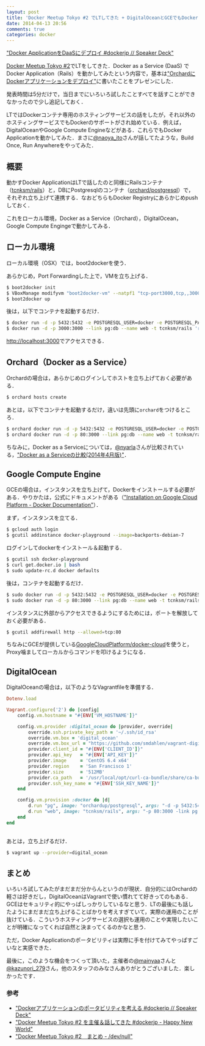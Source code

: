 ```yaml
---
layout: post
title: 'Docker Meetup Tokyo #2 でLTしてきた + DigitalOceanとGCEでもDocker Applicationを動かしてみた'
date: 2014-04-13 20:56
comments: true
categories: docker
---
```


<script async class="speakerdeck-embed" data-id="21343140a3970131166e024e11a95d47" data-ratio="1.33333333333333" src="http://speakerdeck.com/assets/embed.js"></script>

["Docker ApplicationをDaaSにデプロイ #dockerjp // Speaker Deck"](https://speakerdeck.com/tcnksm/docker-applicationwodaasnidepuroi-number-dockerjp)

[Docker Meetup Tokyo #2](http://connpass.com/event/5640/)でLTをしてきた．Docker as a Service (DaaS) でDocker Application（Rails）を動かしてみたという内容で，基本は["OrchardにDockerアプリケーションをデプロイ"](http://deeeet.com/writing/2014/03/22/docker-orchard/)に書いたことをプレゼンにした．

発表時間は5分だけで，当日までにいろいろ試したことすべてを話すことができなかったので少し追記しておく．

LTではDockerコンテナ専用のホスティングサービスの話をしたが，それ以外のホスティングサービスでもDockerのサポートがされ始めている．例えば，DigitalOceanやGoogle Compute Engineなどがある．これらでもDocker Applicationを動かしてみた．まさに[@naoya_ito]()さんが話してたような，Build Once, Run Anywhereをやってみた．

## 概要

動かすDocker ApplicationはLTで話したのと同様にRailsコンテナ（[tcnksm/rails](https://github.com/tcnksm/sample-docker-orchard/blob/master/Dockerfile)）と，DBにPostgresqlのコンテナ（[orchard/postgresql]()）で，それぞれ立ち上げて連携する．なおどちらもDocker Registryにあらかじめpushしておく．

これをローカル環境，Docker as a Service（Orchard），DigitalOcean，Google Compute Engingeで動かしてみる．

## ローカル環境

ローカル環境（OSX）では，boot2dockerを使う．

あらかじめ，Port Forwardingした上で，VMを立ち上げる．

```bash
$ boot2docker init
$ VBoxManage modifyvm "boot2docker-vm" --natpf1 "tcp-port3000,tcp,,3000,,3000"
$ boot2docker up
```

後は，以下でコンテナを起動するだけ．

```bash
$ docker run -d -p 5432:5432 -e POSTGRESQL_USER=docker -e POSTGRESQL_PASS=docker --name pg orchardup/postgresql
$ docker run -d -p 3000:3000 --link pg:db --name web -t tcnksm/rails 'rake db:create && rake db:migrate && rails s'
```

[http://localhost:3000]()でアクセスできる．

## Orchard（Docker as a Service）

Orchardの場合は，あらかじめログインしてホストを立ち上げておく必要がある．

```bash
$ orchard hosts create
```

あとは，以下でコンテナを起動するだけ，違いは先頭に`orchard`をつけるところ．


```bash
$ orchard docker run -d -p 5432:5432 -e POSTGRESQL_USER=docker -e POSTGRESQL_PASS=docker --name pg orchardup/postgresql
$ orchard docker run -d -p 80:3000 --link pg:db --name web -t tcnksm/rails 'rake db:create && rake db:migrate && rails s'
```

ちなみに，Docker as a Serviceについては，[@nyarla](https://twitter.com/nyarla)さんが比較されている，["Docker as a Serviceの比較(2014年4月版)"](http://qiita.com/nyarla/items/2015840bb6ed955d0250)．

## Google Compute Engine

GCEの場合は，インスタンスを立ち上げて，Dockerをインストールする必要がある．やりかたは，公式にドキュメントがある（["Installation on Google Cloud Platform - Docker Documentation"](http://docs.docker.io/en/latest/installation/google/)）．

まず，インスタンスを立てる．

```bash
$ gcloud auth login
$ gcutil addinstance docker-playground --image=backports-debian-7
```

ログインしてdockerをインストール＆起動する．

```bash
$ gcutil ssh docker-playground
$ curl get.docker.io | bash
$ sudo update-rc.d docker defaults
```

後は，コンテナを起動するだけ．

```bash
$ sudo docker run -d -p 5432:5432 -e POSTGRESQL_USER=docker -e POSTGRESQL_PASS=docker --name pg orchardup/postgresql
$ sudo docker run -d -p 80:3000 --link pg:db --name web -t tcnksm/rails 'rake db:create && rake db:migrate && rails s'
```

インスタンスに外部からアクセスできるようにするためには，ポートを解放しておく必要がある．

```bash
$ gcutil addfirewall http --allowed=tcp:80
```

ちなみにGCEが提供している[GoogleCloudPlatform/docker-cloud](https://github.com/GoogleCloudPlatform/docker-cloud)を使うと，Proxy噛ましてローカルからコマンドを叩けるようになる．

## DigitalOcean

DigitalOceanの場合は，以下のようなVagrantfileを準備する．

```ruby
Dotenv.load

Vagrant.configure('2') do |config|
    config.vm.hostname = "#{ENV['VM_HOSTNAME']}"

    config.vm.provider :digital_ocean do |provider, override|
        override.ssh.private_key_path = '~/.ssh/id_rsa'
        override.vm.box = 'digital_ocean'
        override.vm.box_url = "https://github.com/smdahlen/vagrant-digitalocean/raw/master/box/digital_ocean.box"
        provider.client_id = "#{ENV['CLIENT_ID']}"
        provider.api_key   = "#{ENV['API_KEY']}"
        provider.image     = 'CentOS 6.4 x64'
        provider.region    = 'San Francisco 1'
        provider.size      = '512MB'
        provider.ca_path   = '/usr/local/opt/curl-ca-bundle/share/ca-bundle.crt'
        provider.ssh_key_name = "#{ENV['SSH_KEY_NAME']}"
    end

    config.vm.provision :docker do |d|
        d.run "pg", image: "orchardup/postgresql", args: "-d -p 5432:5432 -e POSTGRESQL_USER=docker -e POSTGRESQL_PASS=docker"
        d.run "web", image: "tcnksm/rails", args: "-p 80:3000 -link pg:db", cmd: "'rake db:create && rake db:migrate && rails s'"
    end
end
            
```

あとは，立ち上げるだけ．

```bash
$ vagrant up --provider=digital_ocean
```

## まとめ

いろいろ試してみたがまだまだ分からんというのが現状．自分的にはOrchardの軽さは好きだし，DigitalOceanはVagrantで使い慣れてて好きってのもある．GCEはセキュリティ的にやっぱしっかりしているなと思う．LTの最後にも話したようにまだまだ立ち上げることばかりを考えすぎていて，実際の運用のことが抜けている．こういうホスティングサービスの選択も運用のことや実現したいことが明確になってくれば自然と決まってくるのかなと思う．

ただ，Docker Applicationのポータビリティは実際に手を付けてみてやっぱすごいなと実感できた．

最後に，このような機会をつくって頂いた，主催者の[@mainyaa](https://twitter.com/mainyaa)さんと[@kazunori_279](https://twitter.com/kazunori_279)さん，他のスタッフのみなさんありがとうございました．楽しかったです．


### 参考

- ["Dockerアプリケーションのポータビリティを考える #dockerjp // Speaker Deck"](https://speakerdeck.com/naoya/dockerapurikesiyonfalsepotabiriteiwokao-eru-number-dockerjp)
- ["Docker Meetup Tokyo #2 を主催＆話してきた #dockerjp - Happy New World"](http://d.hatena.ne.jp/mainyaa/20140411/p1)
- ["Docker Meetup Tokyo #2　まとめ - /dev/null"](http://gitpub.hatenablog.com/entry/2014/04/12/020901)







